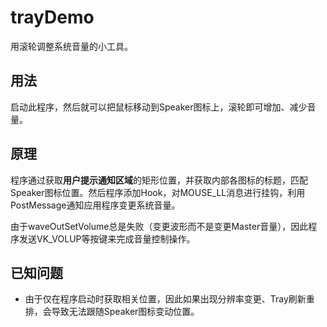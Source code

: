 # trayDemo

用滚轮调整系统音量的小工具。

## 用法

启动此程序，然后就可以把鼠标移动到Speaker图标上，滚轮即可增加、减少音量。

## 原理

程序通过获取**用户提示通知区域**的矩形位置，并获取内部各图标的标题，匹配Speaker图标位置。然后程序添加Hook，对MOUSE_LL消息进行挂钩，利用PostMessage通知应用程序变更系统音量。

由于waveOutSetVolume总是失败（变更波形而不是变更Master音量），因此程序发送VK_VOLUP等按键来完成音量控制操作。

## 已知问题

* 由于仅在程序启动时获取相关位置，因此如果出现分辨率变更、Tray刷新重排，会导致无法跟随Speaker图标变动位置。
